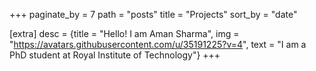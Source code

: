 +++
paginate_by = 7
path = "posts"
title = "Projects"
sort_by = "date"

[extra]
desc = {title = "Hello! I am Aman Sharma", img = "https://avatars.githubusercontent.com/u/35191225?v=4", text = "I am a PhD student at Royal Institute of Technology"}
+++
